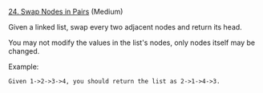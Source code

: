 [24. Swap Nodes in Pairs](https://leetcode.com/problems/swap-nodes-in-pairs/) (Medium)

Given a linked list, swap every two adjacent nodes and return its head.

You may not modify the values in the list's nodes, only nodes itself may be changed.

Example:
```
Given 1->2->3->4, you should return the list as 2->1->4->3.
```
